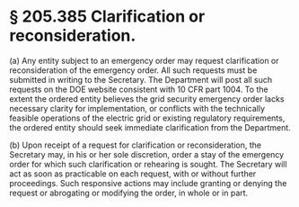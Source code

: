 # § 205.385   Clarification or reconsideration.

(a) Any entity subject to an emergency order may request clarification or reconsideration of the emergency order. All such requests must be submitted in writing to the Secretary. The Department will post all such requests on the DOE website consistent with 10 CFR part 1004. To the extent the ordered entity believes the grid security emergency order lacks necessary clarity for implementation, or conflicts with the technically feasible operations of the electric grid or existing regulatory requirements, the ordered entity should seek immediate clarification from the Department.


(b) Upon receipt of a request for clarification or reconsideration, the Secretary may, in his or her sole discretion, order a stay of the emergency order for which such clarification or rehearing is sought. The Secretary will act as soon as practicable on each request, with or without further proceedings. Such responsive actions may include granting or denying the request or abrogating or modifying the order, in whole or in part.




